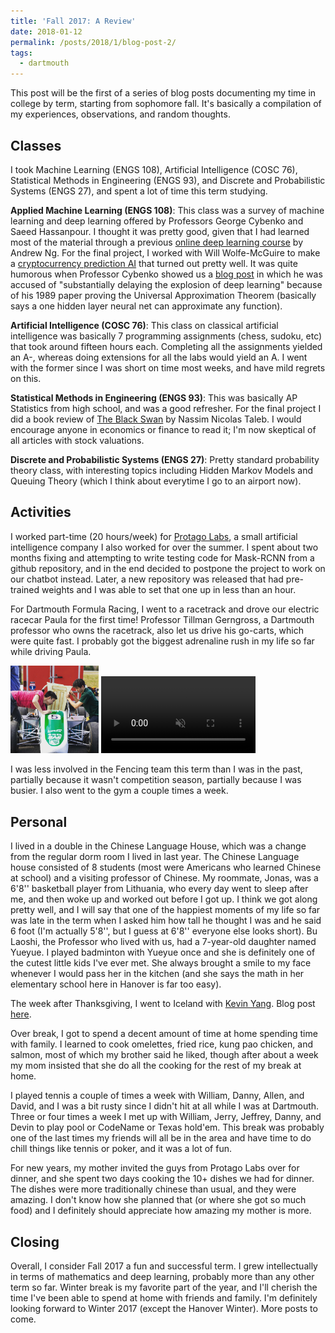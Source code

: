 ```yaml
---
title: 'Fall 2017: A Review'
date: 2018-01-12
permalink: /posts/2018/1/blog-post-2/
tags:
  - dartmouth
---
```


This post will be the first of a series of blog posts documenting my time in college by term, starting from sophomore fall. It's basically a compilation of my experiences, observations, and random thoughts.

Classes
------
I took Machine Learning (ENGS 108), Artificial Intelligence (COSC 76), Statistical Methods in Engineering (ENGS 93), and Discrete and Probabilistic Systems (ENGS 27), and spent a lot of time this term studying.

**Applied Machine Learning (ENGS 108)**: This class was a survey of machine learning and deep learning offered by Professors George Cybenko and Saeed Hassanpour. I thought it was pretty good, given that I had learned most of the material through a previous [online deep learning course](https://www.coursera.org/specializations/deep-learning) by Andrew Ng. For the final project, I worked with Will Wolfe-McGuire to make a [cryptocurrency prediction AI](https://github.com/jasonwengwei/cryptocurrency-prediction) that turned out pretty well. It was quite humorous when Professor Cybenko showed us a [blog post](https://medium.com/@vlomonaco/what-i-learned-at-the-deep-learning-summer-school-2017-in-bilbao-c6eae2963554) in which he was accused of "substantially delaying the explosion of deep learning" because of his 1989 paper proving the Universal Approximation Theorem (basically says a one hidden layer neural net can approximate any function).

**Artificial Intelligence (COSC 76)**: This class on classical artificial intelligence was basically 7 programming assignments (chess, sudoku, etc) that took around fifteen hours each. Completing all the assignments yielded an A-, whereas doing extensions for all the labs would yield an A. I went with the former since I was short on time most weeks, and have mild regrets on this.

**Statistical Methods in Engineering (ENGS 93)**: This was basically AP Statistics from high school, and was a good refresher. For the final project I did a book review of [The Black Swan](https://www.amazon.com/Black-Swan-Improbable-Robustness-Fragility/dp/081297381X/ref=sr_1_1?ie=UTF8&qid=1515716092&sr=8-1&keywords=the+black+swan) by Nassim Nicolas Taleb. I would encourage anyone in economics or finance to read it; I'm now skeptical of all articles with stock valuations.

**Discrete and Probabilistic Systems (ENGS 27)**: Pretty standard probability theory class, with interesting topics including Hidden Markov Models and Queuing Theory (which I think about everytime I go to an airport now).

Activities
------
I worked part-time (20 hours/week) for [Protago Labs](http://protagolab.com/), a small artificial intelligence company I also worked for over the summer. I spent about two months fixing and attempting to write testing code for Mask-RCNN from a github repository, and in the end decided to postpone the project to work on our chatbot instead. Later, a new repository was released that had pre-trained weights and I was able to set that one up in less than an hour.

For Dartmouth Formula Racing, I went to a racetrack and drove our electric racecar Paula for the first time! Professor Tillman Gerngross, a Dartmouth professor who owns the racetrack, also let us drive his go-carts, which were quite fast. I probably got the biggest adrenaline rush in my life so far while driving Paula.

<img src='/images/IMG_7697.JPG' width="28%">
<video src="/images/car1.mp4" width="49%" autoplay loop muted></video>

I was less involved in the Fencing team this term than I was in the past, partially because it wasn't competition season, partially because I was busier. I also went to the gym a couple times a week.

Personal
------
I lived in a double in the Chinese Language House, which was a change from the regular dorm room I lived in last year. The Chinese Language house consisted of 8 students (most were Americans who learned Chinese at school) and a visiting professor of Chinese. My roommate, Jonas, was a 6'8'' basketball player from Lithuania, who every day went to sleep after me, and then woke up and worked out before I got up. I think we got along pretty well, and I will say that one of the happiest moments of my life so far was late in the term when I asked him how tall he thought I was and he said 6 foot (I'm actually 5'8'', but I guess at 6'8'' everyone else looks short). Bu Laoshi, the Professor who lived with us, had a 7-year-old daughter named Yueyue. I played badminton with Yueyue once and she is definitely one of the cutest little kids I've ever met. She always brought a smile to my face whenever I would pass her in the kitchen (and she says the math in her elementary school here in Hanover is far too easy).

The week after Thanksgiving, I went to Iceland with [Kevin Yang](https://akevinyang.github.io/akevinyangphotography.html). Blog post [here](https://jasonwengwei.github.io/posts/2017/12/blog-post-1/).

Over break, I got to spend a decent amount of time at home spending time with family. I learned to cook omelettes, fried rice, kung pao chicken, and salmon, most of which my brother said he liked, though after about a week my mom insisted that she do all the cooking for the rest of my break at home.

I played tennis a couple of times a week with William, Danny, Allen, and David, and I was a bit rusty since I didn't hit at all while I was at Dartmouth. Three or four times a week I met up with William, Jerry, Jeffrey, Danny, and Devin to play pool or CodeName or Texas hold'em. This break was probably one of the last times my friends will all be in the area and have time to do chill things like tennis or poker, and it was a lot of fun.

For new years, my mother invited the guys from Protago Labs over for dinner, and she spent two days cooking the 10+ dishes we had for dinner. The dishes were more traditionally chinese than usual, and they were amazing. I don't know how she planned that (or where she got so much food) and I definitely should appreciate how amazing my mother is more.

Closing
------
Overall, I consider Fall 2017 a fun and successful term. I grew intellectually in terms of mathematics and deep learning, probably more than any other term so far. Winter break is my favorite part of the year, and I'll cherish the time I've been able to spend at home with friends and family. I'm definitely looking forward to Winter 2017 (except the Hanover Winter). More posts to come.





